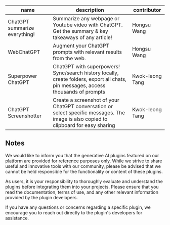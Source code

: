 |name|description|contributor|
|--|--|--|
|ChatGPT summarize everything!|Summarize any webpage or Youtube video with ChatGPT. Get the summary & key takeaways of any article!|Hongsu Wang|
|WebChatGPT|Augment your ChatGPT prompts with relevant results from the web.|Hongsu Wang|
|Superpower ChatGPT|ChatGPT with superpowers! Sync/search history locally, create folders, export all chats, pin messages, access thousands of prompts|Kwok-leong Tang|
|ChatGPT Screenshotter|Create a screenshot of your ChatGPT conversation or select specific messages. The image is also copied to clipboard for easy sharing|Kwok-leong Tang|

## Notes

We would like to inform you that the generative AI plugins featured on our platform are provided for reference purposes only. While we strive to share useful and innovative tools with our community, please be advised that we cannot be held responsible for the functionality or content of these plugins.

As users, it is your responsibility to thoroughly evaluate and understand the plugins before integrating them into your projects. Please ensure that you read the documentation, terms of use, and any other relevant information provided by the plugin developers.

If you have any questions or concerns regarding a specific plugin, we encourage you to reach out directly to the plugin's developers for assistance.
